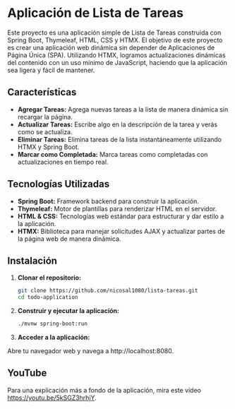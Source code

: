 # Aplicación de Lista de Tareas

Este proyecto es una aplicación simple de Lista de Tareas construida con Spring Boot, Thymeleaf, HTML, CSS y HTMX. El objetivo de este proyecto es crear una aplicación web dinámica sin depender de Aplicaciones de Página Única (SPA). Utilizando HTMX, logramos actualizaciones dinámicas del contenido con un uso mínimo de JavaScript, haciendo que la aplicación sea ligera y fácil de mantener.

## Características

- **Agregar Tareas:** Agrega nuevas tareas a la lista de manera dinámica sin recargar la página.
- **Actualizar Tareas:** Escribe algo en la descripción de la tarea y verás como se actualiza.
- **Eliminar Tareas:** Elimina tareas de la lista instantáneamente utilizando HTMX y Spring Boot.
- **Marcar como Completada:** Marca tareas como completadas con actualizaciones en tiempo real.

## Tecnologías Utilizadas

- **Spring Boot:** Framework backend para construir la aplicación.
- **Thymeleaf:** Motor de plantillas para renderizar HTML en el servidor.
- **HTML & CSS:** Tecnologías web estándar para estructurar y dar estilo a la aplicación.
- **HTMX:** Biblioteca para manejar solicitudes AJAX y actualizar partes de la página web de manera dinámica.

## Instalación

1. **Clonar el repositorio:**

   ```bash
   git clone https://github.com/nicosal1080/lista-tareas.git
   cd todo-application

2. **Construir y ejecutar la aplicación:**

   ```bash
   ./mvnw spring-boot:run

3. **Acceder a la aplicación:**

Abre tu navegador web y navega a http://localhost:8080.

## YouTube

Para una explicación más a fondo de la aplicación, mira este video https://youtu.be/5kSGZ3hrhjY.
